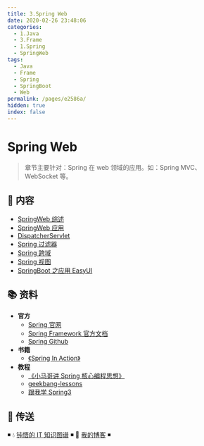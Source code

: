 ```yaml
---
title: 3.Spring Web
date: 2020-02-26 23:48:06
categories:
  - 1.Java
  - 3.Frame
  - 1.Spring
  - SpringWeb
tags:
  - Java
  - Frame
  - Spring
  - SpringBoot
  - Web
permalink: /pages/e2586a/
hidden: true
index: false
---
```


# Spring Web

> 章节主要针对：Spring 在 web 领域的应用。如：Spring MVC、WebSocket 等。

## 📖 内容

- [SpringWeb 综述](01.SpringWeb综述.md)
- [SpringWeb 应用](02.SpringWeb应用.md)
- [DispatcherServlet](03.DispatcherServlet.md)
- [Spring 过滤器](04.Spring过滤器.md)
- [Spring 跨域](05.Spring跨域.md)
- [Spring 视图](06.Spring视图.md)
- [SpringBoot 之应用 EasyUI](21.SpringBoot之应用EasyUI.md)

## 📚 资料

- **官方**
  - [Spring 官网](https://spring.io/)
  - [Spring Framework 官方文档](https://docs.spring.io/spring-framework/docs/current/spring-framework-reference/index.html)
  - [Spring Github](https://github.com/spring-projects/spring-framework)
- **书籍**
  - [《Spring In Action》](https://item.jd.com/12622829.html)
- **教程**
  - [《小马哥讲 Spring 核心编程思想》](https://time.geekbang.org/course/intro/265)
  - [geekbang-lessons](https://github.com/geektime-geekbang/geekbang-lessons)
  - [跟我学 Spring3](http://jinnianshilongnian.iteye.com/blog/1482071)

## 🚪 传送

◾ 💧 [钝悟的 IT 知识图谱](https://dunwu.github.io/waterdrop/) ◾ 🎯 [我的博客](https://github.com/dunwu/blog) ◾

